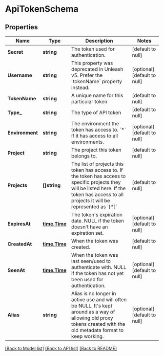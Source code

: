 # ApiTokenSchema

## Properties
Name | Type | Description | Notes
------------ | ------------- | ------------- | -------------
**Secret** | **string** | The token used for authentication. | [default to null]
**Username** | **string** | This property was deprecated in Unleash v5. Prefer the &#x60;tokenName&#x60; property instead. | [optional] [default to null]
**TokenName** | **string** | A unique name for this particular token | [default to null]
**Type_** | **string** | The type of API token | [default to null]
**Environment** | **string** | The environment the token has access to. &#x60;*&#x60; if it has access to all environments. | [optional] [default to null]
**Project** | **string** | The project this token belongs to. | [default to null]
**Projects** | **[]string** | The list of projects this token has access to. If the token has access to specific projects they will be listed here. If the token has access to all projects it will be represented as &#x60;[*]&#x60; | [default to null]
**ExpiresAt** | [**time.Time**](time.Time.md) | The token&#x27;s expiration date. NULL if the token doesn&#x27;t have an expiration set. | [optional] [default to null]
**CreatedAt** | [**time.Time**](time.Time.md) | When the token was created. | [default to null]
**SeenAt** | [**time.Time**](time.Time.md) | When the token was last seen/used to authenticate with. NULL if the token has not yet been used for authentication. | [optional] [default to null]
**Alias** | **string** | Alias is no longer in active use and will often be NULL. It&#x27;s kept around as a way of allowing old proxy tokens created with the old metadata format to keep working. | [optional] [default to null]

[[Back to Model list]](../README.md#documentation-for-models) [[Back to API list]](../README.md#documentation-for-api-endpoints) [[Back to README]](../README.md)

